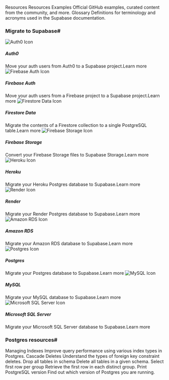 Resources
Resources
Examples
Official GitHub examples, curated content from the community, and more.
Glossary
Definitions for terminology and acronyms used in the Supabase documentation.
### Migrate to Supabase#
![Auth0 Icon](https://supabase.com/docs/img/icons/auth0-icon-light.svg)
##### Auth0
Move your auth users from Auth0 to a Supabase project.Learn more
![Firebase Auth Icon](https://supabase.com/docs/img/icons/firebase-icon.svg)
##### Firebase Auth
Move your auth users from a Firebase project to a Supabase project.Learn more
![Firestore Data Icon](https://supabase.com/docs/img/icons/firebase-icon.svg)
##### Firestore Data
Migrate the contents of a Firestore collection to a single PostgreSQL table.Learn more
![Firebase Storage Icon](https://supabase.com/docs/img/icons/firebase-icon.svg)
##### Firebase Storage
Convert your Firebase Storage files to Supabase Storage.Learn more
![Heroku Icon](https://supabase.com/docs/img/icons/heroku-icon.svg)
##### Heroku
Migrate your Heroku Postgres database to Supabase.Learn more
![Render Icon](https://supabase.com/docs/img/icons/render-icon.svg)
##### Render
Migrate your Render Postgres database to Supabase.Learn more
![Amazon RDS Icon](https://supabase.com/docs/img/icons/aws-rds-icon.svg)
##### Amazon RDS
Migrate your Amazon RDS database to Supabase.Learn more
![Postgres Icon](https://supabase.com/docs/img/icons/postgres-icon.svg)
##### Postgres
Migrate your Postgres database to Supabase.Learn more
![MySQL Icon](https://supabase.com/docs/img/icons/mysql-icon.svg)
##### MySQL
Migrate your MySQL database to Supabase.Learn more
![Microsoft SQL Server Icon](https://supabase.com/docs/img/icons/mssql-icon.svg)
##### Microsoft SQL Server
Migrate your Microsoft SQL Server database to Supabase.Learn more
### Postgres resources#
Managing Indexes
Improve query performance using various index types in Postgres.
Cascade Deletes
Understand the types of foreign key constraint deletes.
Drop all tables in schema
Delete all tables in a given schema.
Select first row per group
Retrieve the first row in each distinct group.
Print PostgreSQL version
Find out which version of Postgres you are running.
